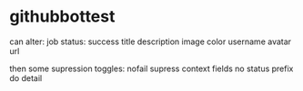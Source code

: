 # githubbottest

can alter:
job status: success
title
description
image
color
username
avatar url

then some supression toggles:
nofail
supress context fields
no status prefix
do detail
